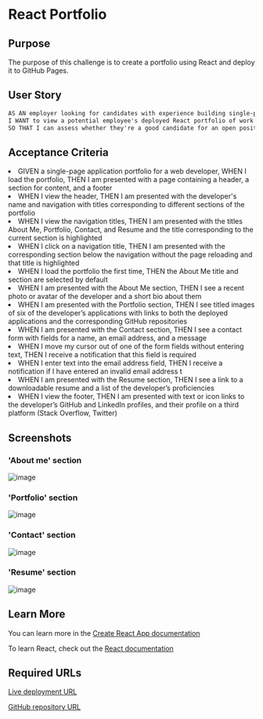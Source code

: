 # React Portfolio

## Purpose

The purpose of this challenge is to create a portfolio using React and deploy it to GitHub Pages.

## User Story

```md
AS AN employer looking for candidates with experience building single-page applications
I WANT to view a potential employee's deployed React portfolio of work samples
SO THAT I can assess whether they're a good candidate for an open position
```

## Acceptance Criteria

<li>GIVEN a single-page application portfolio for a web developer, WHEN I load the portfolio, THEN I am presented with a page containing a header, a section for content, and a footer
</li>
<li>WHEN I view the header, THEN I am presented with the developer's name and navigation with titles corresponding to different sections of the portfolio
</li>
<li>WHEN I view the navigation titles, THEN I am presented with the titles About Me, Portfolio, Contact, and Resume and the title corresponding to the current section is highlighted
</li>
<li>WHEN I click on a navigation title, THEN I am presented with the corresponding section below the navigation without the page reloading and that title is highlighted
</li>
<li>WHEN I load the portfolio the first time, THEN the About Me title and section are selected by default</li>
<li>WHEN I am presented with the About Me section, THEN I see a recent photo or avatar of the developer and a short bio about them
</li>
<li>WHEN I am presented with the Portfolio section, THEN I see titled images of six of the developer’s applications with links to both the deployed applications and the corresponding GitHub repositories
</li>
<li>WHEN I am presented with the Contact section, THEN I see a contact form with fields for a name, an email address, and a message
</li>
<li>WHEN I move my cursor out of one of the form fields without entering text, THEN I receive a notification that this field is required
</li>
<li>WHEN I enter text into the email address field, THEN I receive a notification if I have entered an invalid email address
t</li>
<li>WHEN I am presented with the Resume section, THEN I see a link to a downloadable resume and a list of the developer’s proficiencies
</li>
<li>WHEN I view the footer, THEN I am presented with text or icon links to the developer’s GitHub and LinkedIn profiles, and their profile on a third platform (Stack Overflow, Twitter)
</li>

## Screenshots

### 'About me' section

![image](https://github.com/tornicke/react-portfolio/blob/main/public/assets/images/Screenshot-Portfolio-1.png)

### 'Portfolio' section

![image](https://github.com/tornicke/react-portfolio/blob/main/public/assets/images/Screenshot-Portfolio-2.png)

### 'Contact' section

![image](https://github.com/tornicke/react-portfolio/blob/5563d4968c4061499390463b97a5564c88bf402b/public/assets/images/Screenshot-Portfolio-3.png)

### 'Resume' section

![image](https://github.com/tornicke/react-portfolio/blob/5563d4968c4061499390463b97a5564c88bf402b/public/assets/images/Screenshot-Portfolio-4.png)

## Learn More

You can learn more in the [Create React App documentation](https://facebook.github.io/create-react-app/docs/getting-started)

To learn React, check out the [React documentation](https://reactjs.org/)

## Required URLs

[Live deployment URL](https://facebook.github.io/create-react-app/docs/getting-started)

[GitHub repository URL](https://github.com/tornicke/react-portfolio)
